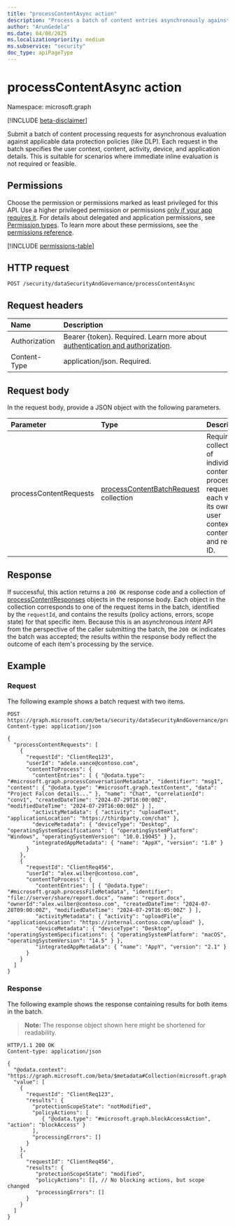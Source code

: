 ```yaml
---
title: "processContentAsync action"
description: "Process a batch of content entries asynchronously against data protection policies."
author: "ArunGedela"
ms.date: 04/08/2025
ms.localizationpriority: medium
ms.subservice: "security"
doc_type: apiPageType
---
```


# processContentAsync action

Namespace: microsoft.graph

[!INCLUDE [beta-disclaimer](../../includes/beta-disclaimer.md)]

Submit a batch of content processing requests for asynchronous evaluation against applicable data protection policies (like DLP). Each request in the batch specifies the user context, content, activity, device, and application details. This is suitable for scenarios where immediate inline evaluation is not required or feasible.

## Permissions

Choose the permission or permissions marked as least privileged for this API. Use a higher privileged permission or permissions [only if your app requires it](/graph/permissions-overview#best-practices-for-using-microsoft-graph-permissions). For details about delegated and application permissions, see [Permission types](/graph/permissions-overview#permission-types). To learn more about these permissions, see the [permissions reference](/graph/permissions-reference).

[!INCLUDE [permissions-table](../includes/permissions/tenantdatasecurityandgovernance-processcontentasync-permissions.md)]

## HTTP request

```http
POST /security/dataSecurityAndGovernance/processContentAsync
```

## Request headers

| Name          | Description   |
| :------------ | :------------ |
|Authorization|Bearer {token}. Required. Learn more about [authentication and authorization](/graph/auth/auth-concepts).|
| Content-Type  | application/json. Required. |

## Request body

In the request body, provide a JSON object with the following parameters.

| Parameter             | Type                                                                                                       | Description                                                                                                            |
| :-------------------- | :--------------------------------------------------------------------------------------------------------- | :--------------------------------------------------------------------------------------------------------------------- |
| processContentRequests| [processContentBatchRequest](../resources/processcontentbatchrequest.md) collection | Required. A collection of individual content processing requests, each with its own user context, content, and request ID. |

## Response

If successful, this action returns a `200 OK` response code and a collection of [processContentResponses](../resources/processcontentresponses.md) objects in the response body. Each object in the collection corresponds to one of the request items in the batch, identified by the `requestId`, and contains the results (policy actions, errors, scope state) for that specific item. Because this is an asynchronous *intent* API from the perspective of the caller submitting the batch, the `200 OK` indicates the batch was accepted; the results within the response body reflect the outcome of each item's processing by the service.

## Example

### Request

The following example shows a batch request with two items.

```http
POST https://graph.microsoft.com/beta/security/dataSecurityAndGovernance/processContentAsync
Content-type: application/json

{
  "processContentRequests": [
    {
      "requestId": "ClientReq123",
      "userId": "adele.vance@contoso.com",
      "contentToProcess": {
        "contentEntries": [ { "@odata.type": "#microsoft.graph.processConversationMetadata", "identifier": "msg1", "content": { "@odata.type": "#microsoft.graph.textContent", "data": "Project Falcon details..." }, "name": "Chat", "correlationId": "conv1", "createdDateTime": "2024-07-29T16:00:00Z", "modifiedDateTime": "2024-07-29T16:00:00Z" } ],
        "activityMetadata": { "activity": "uploadText", "applicationLocation": "https://thirdparty.com/chat" },
        "deviceMetadata": { "deviceType": "Desktop", "operatingSystemSpecifications": { "operatingSystemPlatform": "Windows", "operatingSystemVersion": "10.0.19045" } },
        "integratedAppMetadata": { "name": "AppX", "version": "1.0" }
      }
    },
    {
      "requestId": "ClientReq456",
      "userId": "alex.wilber@contoso.com",
      "contentToProcess": {
         "contentEntries": [ { "@odata.type": "#microsoft.graph.processFileMetadata", "identifier": "file://server/share/report.docx", "name": "report.docx", "ownerId":"alex.wilber@contoso.com", "createdDateTime": "2024-07-28T09:00:00Z", "modifiedDateTime": "2024-07-29T16:05:00Z" } ],
         "activityMetadata": { "activity": "uploadFile", "applicationLocation": "https://internal.contoso.com/upload" },
         "deviceMetadata": { "deviceType": "Desktop", "operatingSystemSpecifications": { "operatingSystemPlatform": "macOS", "operatingSystemVersion": "14.5" } },
         "integratedAppMetadata": { "name": "AppY", "version": "2.1" }
      }
    }
  ]
}
```

### Response

The following example shows the response containing results for both items in the batch.

> **Note:** The response object shown here might be shortened for readability.

```http
HTTP/1.1 200 OK
Content-type: application/json

{
  "@odata.context": "https://graph.microsoft.com/beta/$metadata#Collection(microsoft.graph.processContentResponses)",
  "value": [
    {
      "requestId": "ClientReq123",
      "results": {
        "protectionScopeState": "notModified",
        "policyActions": [
           { "@odata.type": "#microsoft.graph.blockAccessAction", "action": "blockAccess" }
        ],
        "processingErrors": []
      }
    },
    {
      "requestId": "ClientReq456",
      "results": {
         "protectionScopeState": "modified",
         "policyActions": [], // No blocking actions, but scope changed
         "processingErrors": []
      }
    }
  ]
}
```
